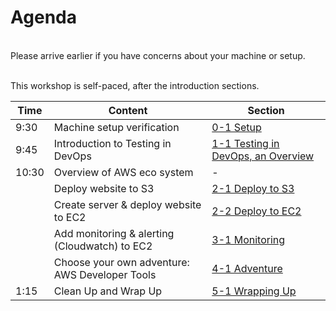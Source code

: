 # Agenda

</br>
Please arrive earlier if you have concerns about your machine or setup.
</br></br>

This workshop is self-paced, after the introduction sections.

| Time  | Content  | Section |
| ------------- |-------------| -------------|
| 9:30 | Machine setup verification |[0-1 Setup](0-1-Setup.md)|
| 9:45 | Introduction to Testing in DevOps |[1-1 Testing in DevOps, an Overview](1-1-TestingInDevOps.md)|
| 10:30 | Overview of AWS eco system | - |
|  | Deploy website to S3  | [2-1 Deploy to S3](2-1-DeployToS3.md)|
|  | Create server & deploy website to EC2 | [2-2 Deploy to EC2](2-2-DeployToEC2.md)|
|  | Add monitoring & alerting (Cloudwatch) to EC2 | [3-1 Monitoring](3-1-Monitoring.md)|
|  | Choose your own adventure: AWS Developer Tools | [4-1 Adventure](4-1-Adventure.md)|
| 1:15 | Clean Up and Wrap Up | [5-1 Wrapping Up](5-1-WrappingUp.md)|
